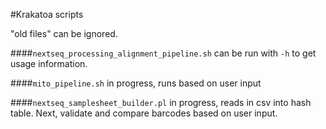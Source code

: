 #Krakatoa scripts

"old files" can be ignored.

####`nextseq_processing_alignment_pipeline.sh`
  can be run with `-h` to get usage information.

####`mito_pipeline.sh`
  in progress, runs based on user input

####`nextseq_samplesheet_builder.pl`
  in progress, reads in csv into hash table. Next, validate and compare barcodes based on user input.
